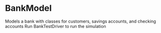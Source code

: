 # BankModel
Models a bank with classes for customers, savings accounts, and checking accounts
Run BankTestDriver to run the simulation
